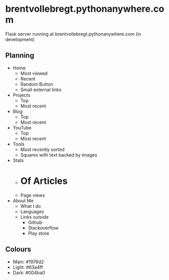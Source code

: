 # brentvollebregt.pythonanywhere.com
Flask server running at brentvollebregt.pythonanywhere.com (in development)

## Planning
- Home
    - Most viewed
    - Recent
    - Random Button
    - Small external links
- Projects
    - Top
    - Most recent
- Blog
    - Top
    - Most recent
- YouTube
    - Top
    - Most recent
- Tools
    - Most recently sorted
    - Squares with text backed by images
- Stats
    - # Of Articles
    - Page views
- About Me
    - What I do
    - Languages
    - Links outside
        - Github
        - Stackoverflow
        - Play store

## Colours
 - Main: #1976d2
 - Light: #63a4ff
 - Dark: #004ba0
